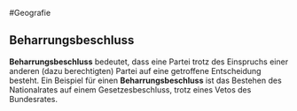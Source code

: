 #Geografie 

## Beharrungsbeschluss

**Beharrungsbeschluss** bedeutet, dass eine Partei trotz des Einspruchs einer anderen (dazu berechtigten) Partei auf eine getroffene Entscheidung besteht. Ein Beispiel für einen **Beharrungsbeschluss** ist das Bestehen des Nationalrates auf einem Gesetzesbeschluss, trotz eines Vetos des Bundesrates.